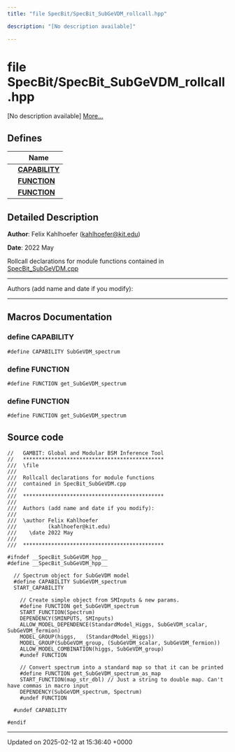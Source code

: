```yaml
---
title: "file SpecBit/SpecBit_SubGeVDM_rollcall.hpp"

description: "[No description available]"

---
```


# file SpecBit/SpecBit_SubGeVDM_rollcall.hpp

[No description available] [More...](#detailed-description)

## Defines

|                | Name           |
| -------------- | -------------- |
|  | **[CAPABILITY](/documentation/code/files/specbit__subgevdm__rollcall_8hpp/#define-capability)**  |
|  | **[FUNCTION](/documentation/code/files/specbit__subgevdm__rollcall_8hpp/#define-function)**  |
|  | **[FUNCTION](/documentation/code/files/specbit__subgevdm__rollcall_8hpp/#define-function)**  |

## Detailed Description


**Author**: Felix Kahlhoefer ([kahlhoefer@kit.edu](mailto:kahlhoefer@kit.edu)) 

**Date**: 2022 May

Rollcall declarations for module functions contained in [SpecBit_SubGeVDM.cpp](/documentation/code/files/specbit__subgevdm_8cpp/#file-src-specbit-subgevdm-cpp)



------------------

Authors (add name and date if you modify):



------------------




## Macros Documentation

### define CAPABILITY

```
#define CAPABILITY SubGeVDM_spectrum
```


### define FUNCTION

```
#define FUNCTION get_SubGeVDM_spectrum
```


### define FUNCTION

```
#define FUNCTION get_SubGeVDM_spectrum
```


## Source code

```
//   GAMBIT: Global and Modular BSM Inference Tool
//   *********************************************
///  \file
///
///  Rollcall declarations for module functions
///  contained in SpecBit_SubGeVDM.cpp
///
///  *********************************************
///
///  Authors (add name and date if you modify):
///
///  \author Felix Kahlhoefer
///          (kahlhoefer@kit.edu)
///    \date 2022 May
///
///  *********************************************

#ifndef __SpecBit_SubGeVDM_hpp__
#define __SpecBit_SubGeVDM_hpp__

  // Spectrum object for SubGeVDM model 
  #define CAPABILITY SubGeVDM_spectrum
  START_CAPABILITY

    // Create simple object from SMInputs & new params.
    #define FUNCTION get_SubGeVDM_spectrum
    START_FUNCTION(Spectrum)
    DEPENDENCY(SMINPUTS, SMInputs)
    ALLOW_MODEL_DEPENDENCE(StandardModel_Higgs, SubGeVDM_scalar, SubGeVDM_fermion)
    MODEL_GROUP(higgs,   (StandardModel_Higgs))
    MODEL_GROUP(SubGeVDM_group, (SubGeVDM_scalar, SubGeVDM_fermion))
    ALLOW_MODEL_COMBINATION(higgs, SubGeVDM_group)
    #undef FUNCTION

    // Convert spectrum into a standard map so that it can be printed
    #define FUNCTION get_SubGeVDM_spectrum_as_map
    START_FUNCTION(map_str_dbl) // Just a string to double map. Can't have commas in macro input
    DEPENDENCY(SubGeVDM_spectrum, Spectrum)
    #undef FUNCTION

  #undef CAPABILITY

#endif
```


-------------------------------

Updated on 2025-02-12 at 15:36:40 +0000
